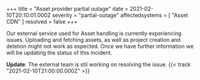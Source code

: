 +++
title = "Asset provider partial outage"
date = 2021-02-10T20:10:01.000Z
severity = "partial-outage"
affectedsystems = [
  "Asset CDN"
]
resolved = false
+++

Our external service used for Asset handling is currently experiencing issues. Uploading and fetching assets, as well as project creation and deletion might not work as expected. Once we have further information we will be updating the status of this incident.

**Update**: The external team is stil working on resolving the issue. {{< track "2021-02-10T21:00:00.000Z" >}}
